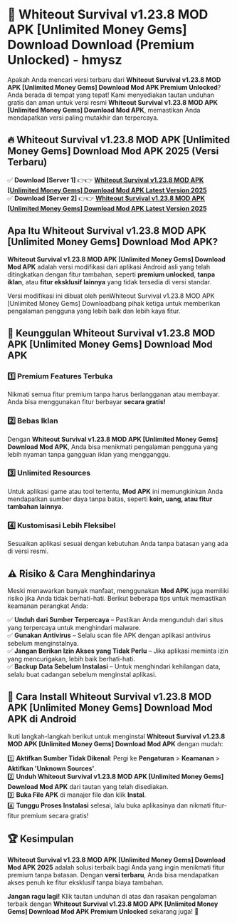 # 🎯 Whiteout Survival v1.23.8 MOD APK [Unlimited Money Gems] Download  Download (Premium Unlocked) -  hmysz

Apakah Anda mencari versi terbaru dari **Whiteout Survival v1.23.8 MOD APK [Unlimited Money Gems] Download Mod APK Premium Unlocked**? Anda berada di tempat yang tepat! Kami menyediakan tautan unduhan gratis dan aman untuk versi resmi **Whiteout Survival v1.23.8 MOD APK [Unlimited Money Gems] Download Mod APK**, memastikan Anda mendapatkan versi paling mutakhir dan terpercaya.

## 🔥 Whiteout Survival v1.23.8 MOD APK [Unlimited Money Gems] Download Mod APK 2025 (Versi Terbaru)

✅ **Download [Server 1]** 👉👉 [**Whiteout Survival v1.23.8 MOD APK [Unlimited Money Gems] Download Mod APK Latest Version 2025**](https://momento.my/?title=Whiteout_Survival_v1.23.8_MOD_APK_[Unlimited_Money_Gems]_Download)  
✅ **Download [Server 2]** 👉👉 [**Whiteout Survival v1.23.8 MOD APK [Unlimited Money Gems] Download Mod APK Latest Version 2025**](https://momento.my/?title=Whiteout_Survival_v1.23.8_MOD_APK_[Unlimited_Money_Gems]_Download)  

## Apa Itu Whiteout Survival v1.23.8 MOD APK [Unlimited Money Gems] Download Mod APK?

**Whiteout Survival v1.23.8 MOD APK [Unlimited Money Gems] Download Mod APK** adalah versi modifikasi dari aplikasi Android asli yang telah ditingkatkan dengan fitur tambahan, seperti **premium unlocked**, **tanpa iklan**, atau **fitur eksklusif lainnya** yang tidak tersedia di versi standar.

Versi modifikasi ini dibuat oleh penWhiteout Survival v1.23.8 MOD APK [Unlimited Money Gems] Downloadbang pihak ketiga untuk memberikan pengalaman pengguna yang lebih baik dan lebih kaya fitur.

## 🎯 Keunggulan Whiteout Survival v1.23.8 MOD APK [Unlimited Money Gems] Download Mod APK

### 1️⃣ Premium Features Terbuka
Nikmati semua fitur premium tanpa harus berlangganan atau membayar. Anda bisa menggunakan fitur berbayar **secara gratis!**

### 2️⃣ Bebas Iklan
Dengan **Whiteout Survival v1.23.8 MOD APK [Unlimited Money Gems] Download Mod APK**, Anda bisa menikmati pengalaman pengguna yang lebih nyaman tanpa gangguan iklan yang mengganggu.

### 3️⃣ Unlimited Resources
Untuk aplikasi game atau tool tertentu, **Mod APK** ini memungkinkan Anda mendapatkan sumber daya tanpa batas, seperti **koin, uang, atau fitur tambahan lainnya**.

### 4️⃣ Kustomisasi Lebih Fleksibel
Sesuaikan aplikasi sesuai dengan kebutuhan Anda tanpa batasan yang ada di versi resmi.

## ⚠️ Risiko & Cara Menghindarinya

Meski menawarkan banyak manfaat, menggunakan **Mod APK** juga memiliki risiko jika Anda tidak berhati-hati. Berikut beberapa tips untuk memastikan keamanan perangkat Anda:

✅ **Unduh dari Sumber Terpercaya** – Pastikan Anda mengunduh dari situs yang terpercaya untuk menghindari malware.  
✅ **Gunakan Antivirus** – Selalu scan file APK dengan aplikasi antivirus sebelum menginstalnya.  
✅ **Jangan Berikan Izin Akses yang Tidak Perlu** – Jika aplikasi meminta izin yang mencurigakan, lebih baik berhati-hati.  
✅ **Backup Data Sebelum Instalasi** – Untuk menghindari kehilangan data, selalu buat cadangan sebelum menginstal aplikasi.

## 📌 Cara Install Whiteout Survival v1.23.8 MOD APK [Unlimited Money Gems] Download Mod APK di Android

Ikuti langkah-langkah berikut untuk menginstal **Whiteout Survival v1.23.8 MOD APK [Unlimited Money Gems] Download Mod APK** dengan mudah:

1️⃣ **Aktifkan Sumber Tidak Dikenal**: Pergi ke **Pengaturan** > **Keamanan** > **Aktifkan 'Unknown Sources'**.  
2️⃣ **Unduh Whiteout Survival v1.23.8 MOD APK [Unlimited Money Gems] Download Mod APK** dari tautan yang telah disediakan.  
3️⃣ **Buka File APK** di manajer file dan klik **Instal**.  
4️⃣ **Tunggu Proses Instalasi** selesai, lalu buka aplikasinya dan nikmati fitur-fitur premium secara gratis!

## 🏆 Kesimpulan

**Whiteout Survival v1.23.8 MOD APK [Unlimited Money Gems] Download Mod APK 2025** adalah solusi terbaik bagi Anda yang ingin menikmati fitur premium tanpa batasan. Dengan **versi terbaru**, Anda bisa mendapatkan akses penuh ke fitur eksklusif tanpa biaya tambahan.

**Jangan ragu lagi!** Klik tautan unduhan di atas dan rasakan pengalaman terbaik dengan **Whiteout Survival v1.23.8 MOD APK [Unlimited Money Gems] Download Mod APK Premium Unlocked** sekarang juga! 🚀
